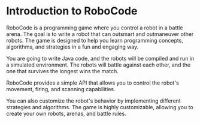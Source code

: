 ﻿# Introduction to RoboCode

RoboCode is a programming game where you control a robot in a battle arena. The goal is to write a robot that can outsmart and outmaneuver other robots. The game is designed to help you learn programming concepts, algorithms, and strategies in a fun and engaging way.

You are going to write Java code, and the robots will be compiled and run in a simulated environment. The robots will battle against each other, and the one that survives the longest wins the match.

RoboCode provides a simple API that allows you to control the robot's movement, firing, and scanning capabilities. 

You can also customize the robot's behavior by implementing different strategies and algorithms. The game is highly customizable, allowing you to create your own robots, arenas, and battle rules.